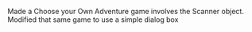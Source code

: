 Made a Choose your Own Adventure game involves the Scanner object. 
Modified that same game to use a simple dialog box 
